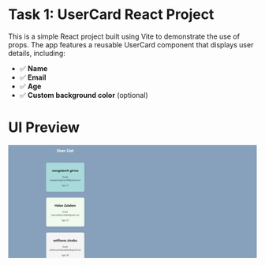 # Task 1: UserCard React Project

This is a simple React project built using Vite to demonstrate the use of props. The app features a reusable UserCard component that displays user details, including:
- ✅ **Name**
- ✅ **Email**
- ✅ **Age**
- ✅ **Custom background color** (optional)
# UI Preview
![UserCard Screenshot](user-card-project/public/screenshot.png)
